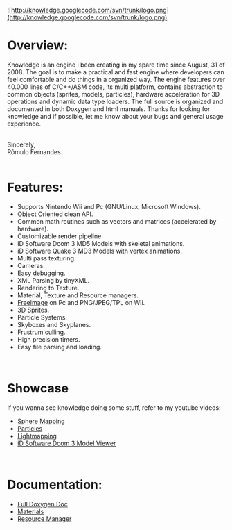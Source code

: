 ![http://knowledge.googlecode.com/svn/trunk/logo.png](http://knowledge.googlecode.com/svn/trunk/logo.png)
<br>

<h1>Overview:</h1>

Knowledge is an engine i been creating in my spare time since August, 31 of 2008. The goal is to make a practical and fast engine where developers can feel comfortable and do things in a organized way. The engine features over 40.000 lines of C/C++/ASM code, its multi platform, contains abstraction to common objects (sprites, models, particles), hardware acceleration for 3D operations and dynamic data type loaders. The full source is organized and documented in both Doxygen and html manuals. Thanks for looking for knowledge and if possible, let me know about your bugs and general usage experience.<br>
<br>

Sincerely,<br>
Rômulo Fernandes.<br>
<br>

<h1>Features:</h1>
<ul><li>Supports Nintendo Wii and Pc (GNU/Linux, Microsoft Windows).<br>
</li><li>Object Oriented clean API.<br>
</li><li>Common math routines such as vectors and matrices (accelerated by hardware).<br>
</li><li>Customizable render pipeline.<br>
</li><li>iD Software Doom 3 MD5 Models with skeletal animations.<br>
</li><li>iD Software Quake 3 MD3 Models with vertex animations.<br>
</li><li>Multi pass texturing.<br>
</li><li>Cameras.<br>
</li><li>Easy debugging.<br>
</li><li>XML Parsing by tinyXML.<br>
</li><li>Rendering to Texture.<br>
</li><li>Material, Texture and Resource managers.<br>
</li><li><a href='http://freeimage.sf.net'>FreeImage</a> on Pc and PNG/JPEG/TPL on Wii.<br>
</li><li>3D Sprites.<br>
</li><li>Particle Systems.<br>
</li><li>Skyboxes and Skyplanes.<br>
</li><li>Frustrum culling.<br>
</li><li>High precision timers.<br>
</li><li>Easy file parsing and loading.</li></ul>

<br>
<h1>Showcase</h1>

If you wanna see knowledge doing some stuff, refer to my youtube videos:<br>
<ul><li><a href='http://www.youtube.com/watch?v=kYB8tgRWRlk'>Sphere Mapping</a>
</li><li><a href='http://www.youtube.com/watch?v=2Rn18UsM1Q4'>Particles</a>
</li><li><a href='http://www.youtube.com/watch?v=stK9uTk3_hw'>Lightmapping</a>
</li><li><a href='http://www.youtube.com/watch?v=K0GhugPIL-U'>iD Software Doom 3 Model Viewer</a></li></ul>

<br>

<h1>Documentation:</h1>
<ul><li><a href='http://www.halfabyte.com/nightz/knowledge/html/index.html'>Full Doxygen Doc</a>
</li><li><a href='http://www.halfabyte.com/nightz/knowledge/material.html'>Materials</a>
</li><li><a href='http://www.halfabyte.com/nightz/knowledge/resourceManager.html'>Resource Manager</a>